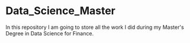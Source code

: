 # Data_Science_Master
In this repository I am going to store all the work I did during my Master's Degree in Data Science for Finance.
